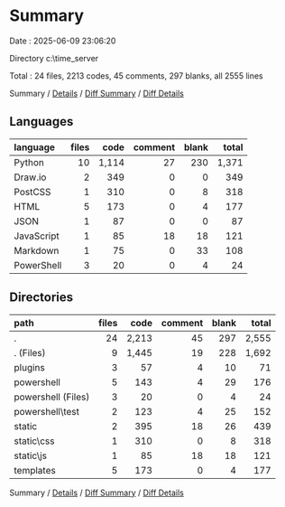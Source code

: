 # Summary

Date : 2025-06-09 23:06:20

Directory c:\\time_server

Total : 24 files,  2213 codes, 45 comments, 297 blanks, all 2555 lines

Summary / [Details](details.md) / [Diff Summary](diff.md) / [Diff Details](diff-details.md)

## Languages
| language | files | code | comment | blank | total |
| :--- | ---: | ---: | ---: | ---: | ---: |
| Python | 10 | 1,114 | 27 | 230 | 1,371 |
| Draw.io | 2 | 349 | 0 | 0 | 349 |
| PostCSS | 1 | 310 | 0 | 8 | 318 |
| HTML | 5 | 173 | 0 | 4 | 177 |
| JSON | 1 | 87 | 0 | 0 | 87 |
| JavaScript | 1 | 85 | 18 | 18 | 121 |
| Markdown | 1 | 75 | 0 | 33 | 108 |
| PowerShell | 3 | 20 | 0 | 4 | 24 |

## Directories
| path | files | code | comment | blank | total |
| :--- | ---: | ---: | ---: | ---: | ---: |
| . | 24 | 2,213 | 45 | 297 | 2,555 |
| . (Files) | 9 | 1,445 | 19 | 228 | 1,692 |
| plugins | 3 | 57 | 4 | 10 | 71 |
| powershell | 5 | 143 | 4 | 29 | 176 |
| powershell (Files) | 3 | 20 | 0 | 4 | 24 |
| powershell\\test | 2 | 123 | 4 | 25 | 152 |
| static | 2 | 395 | 18 | 26 | 439 |
| static\\css | 1 | 310 | 0 | 8 | 318 |
| static\\js | 1 | 85 | 18 | 18 | 121 |
| templates | 5 | 173 | 0 | 4 | 177 |

Summary / [Details](details.md) / [Diff Summary](diff.md) / [Diff Details](diff-details.md)